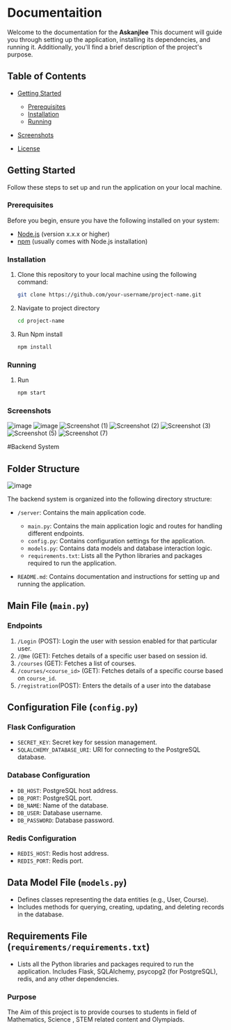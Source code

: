 # Documentaition

Welcome to the documentation for the **Askanjlee**  This document will guide you through setting up the application, installing its dependencies, and running it. Additionally, you'll find a brief description of the project's purpose.

## Table of Contents

- [Getting Started](#getting-started)
  - [Prerequisites](#prerequisites)
  - [Installation](#installation)
  - [Running](#running)

- [Screenshots](#screenshots)
- [License](#license)


## Getting Started

Follow these steps to set up and run the application on your local machine.

### Prerequisites

Before you begin, ensure you have the following installed on your system:

- [Node.js](https://nodejs.org/) (version x.x.x or higher)
- [npm](https://www.npmjs.com/) (usually comes with Node.js installation)

### Installation

1. Clone this repository to your local machine using the following command:

   ```bash
   git clone https://github.com/your-username/project-name.git
2. Navigate to project directory

   ```bash
   cd project-name
3. Run Npm install

   ```bash
   npm install

### Running
1. Run
   ```bash
   npm start
### Screenshots   
![image](https://github.com/soil55/Prashanth-PWA/assets/94616578/16de17bd-74e3-45bd-a8c0-7b64283e0147)
![image](https://github.com/soil55/Prashanth-PWA/assets/94616578/a60f4018-084a-4bd3-bfa9-d769e8474fa4)
![Screenshot (1)](https://github.com/soil55/Prashanth-PWA/assets/94616578/8111d38e-ee43-46d2-90a3-c7f335ec404d)
![Screenshot (2)](https://github.com/soil55/Prashanth-PWA/assets/94616578/ab84e490-acaa-4354-a598-472a58201357)
![Screenshot (3)](https://github.com/soil55/Prashanth-PWA/assets/94616578/e6fc4216-82cf-4dab-b056-7e88ad9fb64b)
![Screenshot (5)](https://github.com/soil55/Prashanth-PWA/assets/94616578/ed171368-16ab-4c71-b260-47b308d42b80)
![Screenshot (7)](https://github.com/soil55/Prashanth-PWA/assets/94616578/4d4033d4-a422-4edd-bc83-acf976d1036f)

#Backend System

## Folder Structure
![image](https://github.com/soil55/Prashanth-PWA/assets/94616578/8488987b-8f56-45b1-9000-393005681569)

The backend system is organized into the following directory structure:

- `/server`: Contains the main application code.
  - `main.py`: Contains the main application logic and routes for handling different endpoints.
  - `config.py`: Contains configuration settings for the application.
  - `models.py`: Contains data models and database interaction logic.
  - `requirements.txt`: Lists all the Python libraries and packages required to run the application.

- `README.md`: Contains documentation and instructions for setting up and running the application.

## Main File (`main.py`)

### Endpoints

1. `/Login` (POST): Login the user with session enabled for that particular user.
2. `/@me` (GET): Fetches details of a specific user based on session id.
3. `/courses` (GET): Fetches a list of courses.
4. `/courses/<course_id>` (GET): Fetches details of a specific course based on `course_id`.
5. `/registration`(POST): Enters the details of a user into the database

## Configuration File (`config.py`)

### Flask Configuration

- `SECRET_KEY`: Secret key for session management.
- `SQLALCHEMY_DATABASE_URI`: URI for connecting to the PostgreSQL database.

### Database Configuration

- `DB_HOST`: PostgreSQL host address.
- `DB_PORT`: PostgreSQL port.
- `DB_NAME`: Name of the database.
- `DB_USER`: Database username.
- `DB_PASSWORD`: Database password.

### Redis Configuration

- `REDIS_HOST`: Redis host address.
- `REDIS_PORT`: Redis port.

## Data Model File (`models.py`)

- Defines classes representing the data entities (e.g., User, Course).
- Includes methods for querying, creating, updating, and deleting records in the database.

## Requirements File (`requirements/requirements.txt`)

- Lists all the Python libraries and packages required to run the application. Includes Flask, SQLAlchemy, psycopg2 (for PostgreSQL), redis, and any other dependencies.








### Purpose
The Aim of this project is to provide courses to students in field of Mathematics, Science , STEM related content and Olympiads.

